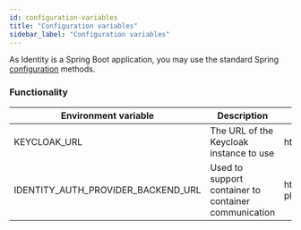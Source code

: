 ```yaml
---
id: configuration-variables
title: "Configuration variables"
sidebar_label: "Configuration variables"
---
```


As Identity is a Spring Boot application, you may use the standard Spring [configuration](https://docs.spring.io/spring-boot/docs/current/reference/html/spring-boot-features.html#boot-features-external-config) methods.

### Functionality

| Environment variable               | Description                                          | Default value                                     |
|------------------------------------|------------------------------------------------------|---------------------------------------------------|
| KEYCLOAK_URL                       | The URL of the Keycloak instance to use              | http://keycloak:8080/auth                         |
| IDENTITY_AUTH_PROVIDER_BACKEND_URL | Used to support container to container communication | http://keycloak:8080/auth/realms/camunda-platform |  

